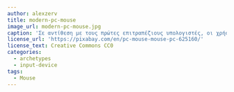 ```yaml
---
author: alexzerv
title: modern-pc-mouse
image_url: modern-pc-mouse.jpg
caption: 'Σε αντίθεση με τους πρώτες επιτραπέζιους υπολογιστές, οι χρήστες είναι πλέον εξοικειωμένοι με αυτούς, με αποτέλεσμα οι συσκευές εισόδου να γίνονται ολοένα και πολυπλοκότερες για να ικανοποιήσουν τις ανάγκες τους.'
license_url: 'https://pixabay.com/en/pc-mouse-mouse-pc-625160/'
license_text: Creative Commons CC0
categories:
  - archetypes
  - input-device
tags:
  - Mouse
---
```

